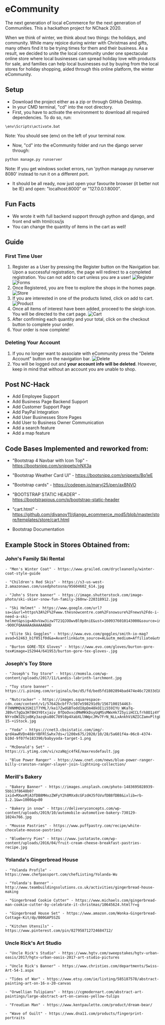 # eCommunity
The next generation of local eCommerce for the next generation of Communities. This a hackathon project for NChack 2020.

When we think of winter, we think about two things: the holidays, and community. While many rejoice during winter with Christmas and gifts, many others find it to be trying times for them and their business. As a result, we decided to unite the local community under one spectacular online store where local businesses can spread holiday love with products for sale, and families can help local businesses out by buying from the local stores for holiday shopping, aided through this online platform, the winter eCommunity.

## Setup

* Download the project either as a zip or through GitHub Desktop.
* In your CMD terminal, "cd" into the root directory.
* First, you have to activate the environment to download all required dependencies. To do so, run:
```
\env\Scripts\activate.bat
```
Note: You should see (env) on the left of your terminal now.
* Now, "cd" into the eCommunity folder and run the django server through:
```
python manage.py runserver
```
Note: If you get windows socket errors, run 'python manage.py runserver 8080' instead to run it on a different port.
* It should be all ready, now just open your favourite browser (it better not be IE) and open: "localhost:8000" or "127.0.0.1:8000".

## Fun Facts
* We wrote it with full backend support through python and django, and front end with html/css/js
* You can change the quantity of items in the cart as well!

## Guide

### First Time User
1. Register as a User by pressing the Register button on the Navigation bar. Upon a successful registration, the page will redirect to a completed registration. You can not add to cart unless you are a user!
![Register](images/left-navbar.png?raw=true "Register")
![Forms](images/forms.png?raw=true "Forms")
2. Once Registered, you are free to explore the shops in the homes page.
![Store](images/store.png?raw=true "Store")
3. If you are interested in one of the products listed, click on add to cart.
![Product](images/product.png?raw=true "Product")
4. Once all items of interest have been added, proceed to the sleigh icon. You will be directed to the cart page.
![Cart](images/cart.png?raw=true "Cart")
5. After confirming each quantity and your total, click on the checkout button to complete your order.
6. Your order is now complete!

### Deleting Your Account
1. If you no longer want to associate with eCommunity press the "Delete Account" button on the navigation bar.
![Delete](images/left-navbar.png?raw=true "Delete")
2. You will be logged out and **your account info will be deleted**. However, keep in mind that without an account you are unable to shop.

## Post NC-Hack
-  Add Employee Support
-  Add Business Page Backend Support
-  Add Customer Support Page
-  Add PayPal Integration
-  Add User Businesses Store Pages
-  Add User to Business Owner Communication
-  Add a search feature
-  Add a map feature

## Code Bases Implemented and reworked from:
  - "Bootstrap 4 Navbar with Icon Top" - https://bootsnipp.com/snippets/nNX3a

  - "Bootstrap Weather Card UI" - https://bootsnipp.com/snippets/Bq1eE

  - "Bootstrap cards" - https://codepen.io/maryj25/pen/axBNVO

  - "BOOTSTRAP STATIC HEADER" - https://bootstrapious.com/p/bootstrap-static-header

  - "cart.html" - https://github.com/divanov11/django_ecommerce_mod5/blob/master/store/templates/store/cart.html

  - Bootstrap Documentation

## Example Stock in Stores Obtained from:

### John's Family Ski Rental
    - "Men's Winter Coat" - https://www.grailed.com/drycleanonly/winter-coat-style-guide

    - "Children's Red Skis" - https://s3-us-west-2.amazonaws.com/usedphotosna/95604602_614.jpg

    - "John's Store banner" - https://image.shutterstock.com/image-photo/ski-skier-snow-fun-family-260nw-220318912.jpg

    - "Ski Helmet" - https://www.google.com/url?sa=i&url=https%3A%2F%2Fwww.thesnowcentre.com%2Fsnowsure%2Fnews%2Fdo-i-need-a-ski-helmet&psig=AOvVaw3izw7T21QJOOwvBl0p8niE&ust=1609376010143000&source=images&cd=vfe&ved=0CAIQjRxqFwoTCNiZ0v--9O0CFQAAAAAdAAAAABAD

    - "Elite Ski Goggles" - https://www.evo.com/goggles/smith-io-mag?avad=52463_b1f051f0d&a=Avantlink&utm_source=AL&utm_medium=Affiliate&utm_campaign=38931

    - "Burton GORE-TEX Gloves" - https://www.evo.com/gloves/burton-gore-tex#image=152944/641953/burton-gore-tex-gloves-.jpg

### Joseph's Toy Store
    - "Joseph's Toy Store" - https://momsla.com/wp-content/uploads/2017/11/Landis-labrinth-larchmont.jpg

    - "Toy store banner" - https://i.pinimg.com/originals/be/d5/fd/bed5fd1802894bad474e46c72033d10e.jpg

    - "Nutcracker" - https://images.squarespace-cdn.com/content/v1/57642bcbff7c507e598291d9/1567100154463-F7HNMMQVA3SNI1T7YML7/ke17ZwdGBToddI8pDm48kOI1i559IYU_WKaTq-JB9vt7gQa3H78H3Y0txjaiv_0fDoOvxcdMmMKkDsyUqMSsMWxHk725yiiHCCLfrh8O1z4YTzHvnKhyp6Da-NYroOW3ZGjoBKy3azqku80C789l0p4XabXLlNWpcJMv7FrN_NLLxAnkhViNZICZamvPltgLQld8UDTdlTLjiMT25Fg2ew/3.+Nutcracker+Dec.+12-15-+iStock.jpg

    - "Yoda" - https://cnet3.cbsistatic.com/img/-qrd4awRVDn488rVBFRlSwhx7ds=/1200x675/2020/10/28/5a601f4a-06c8-4374-b10d-9f07fe183390/babyyoda-target-1.png

    - "McDonald's Set" - https://i.ytimg.com/vi/xzaNqjc4fkE/maxresdefault.jpg

    - "Blue Power Ranger" - https://www.cnet.com/news/blue-power-ranger-billy-cranston-ranger-slayer-join-lightning-collection/

### Merill's Bakery
    - "Bakery Banner" - https://images.unsplash.com/photo-1483695028939-5bb13f8648b0?ixid=MXwxMjA3fDB8MHxzZWFyY2h8MXx8cGFzdHJ5fGVufDB8fDB8&ixlib=rb-1.2.1&w=1000&q=80

    - "Bakery in snow" - https://deliveryconcepts.com/wp-content/uploads/2019/10/automobile-automotive-bakery-730129-1024x766.jpg

    - "Mousse Pastries" - https://www.puffpastry.com/recipe/white-chocolate-mousse-pastries/

    - "Blueberry Pies" - https://www.justataste.com/wp-content/uploads/2016/04/fruit-cream-cheese-breakfast-pastries-recipe.jpg

### Yolanda's Gingerbread House
    - "Yolanda Profile" - https://www.chefpassport.com/chefListing/Yolanda-Wu

    - "Yolanda's Banner" - http://www.teambuildingsolutions.co.uk/activities/gingerbread-house-making

    - "Gingerbread Cookie Cutter" - https://www.michaels.com/gingerbread-man-cookie-cutter-by-celebrate-it-christmas/10645624.html?r=g

    - "Gingerbread House Set" - https://www.amazon.com/Wonka-Gingerbread-Cottage-Kit/dp/B00GAP5SZG

    - "Kitchen Utensils" - https://www.pinterest.com/pin/827958712724684712/

### Uncle Rick's Art Studio

    - "Uncle Rick's Studio" - https://www.hgtv.com/sweepstakes/hgtv-urban-oasis/2017/hgtv-urban-oasis-2017-art-studio-pictures

    - "Uncle Rick's Banner" - https://www.christies.com/departments/Swiss-Art-54-1.aspx

    - "Tides of War" - https://www.etsy.com/ie/listing/585187578/abstract-painting-art-on-16-x-20-canvas

    - "Orwellian Tulipians" - https://cgmodernart.com/abstract-art-paintings/large-abstract-art-on-canvas-yellow-tulips

    - "Freudian Man" - https://www.kentpaulette.com/product/dream-bear/

    - "Wave of Guilt" - https://www.dna11.com/products/fingerprint-portraits
